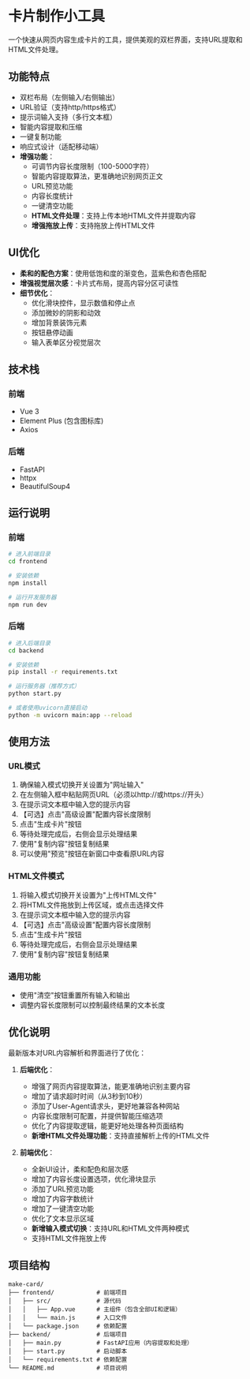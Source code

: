 # 卡片制作小工具

一个快速从网页内容生成卡片的工具，提供美观的双栏界面，支持URL提取和HTML文件处理。

## 功能特点

- 双栏布局（左侧输入/右侧输出）
- URL验证（支持http/https格式）
- 提示词输入支持（多行文本框）
- 智能内容提取和压缩
- 一键复制功能
- 响应式设计（适配移动端）
- **增强功能**：
  - 可调节内容长度限制（100-5000字符）
  - 智能内容提取算法，更准确地识别网页正文
  - URL预览功能
  - 内容长度统计
  - 一键清空功能
  - **HTML文件处理**：支持上传本地HTML文件并提取内容
  - **增强拖放上传**：支持拖放上传HTML文件

## UI优化

- **柔和的配色方案**：使用低饱和度的渐变色，蓝紫色和杏色搭配
- **增强视觉层次感**：卡片式布局，提高内容分区可读性
- **细节优化**：
  - 优化滑块控件，显示数值和停止点
  - 添加微妙的阴影和动效
  - 增加背景装饰元素
  - 按钮悬停动画
  - 输入表单区分视觉层次

## 技术栈

### 前端
- Vue 3
- Element Plus (包含图标库)
- Axios

### 后端
- FastAPI
- httpx
- BeautifulSoup4

## 运行说明

### 前端

```bash
# 进入前端目录
cd frontend

# 安装依赖
npm install

# 运行开发服务器
npm run dev
```

### 后端

```bash
# 进入后端目录
cd backend

# 安装依赖
pip install -r requirements.txt

# 运行服务器（推荐方式）
python start.py

# 或者使用uvicorn直接启动
python -m uvicorn main:app --reload
```

## 使用方法

### URL模式
1. 确保输入模式切换开关设置为"网址输入"
2. 在左侧输入框中粘贴网页URL（必须以http://或https://开头）
3. 在提示词文本框中输入您的提示内容
4. 【可选】点击"高级设置"配置内容长度限制
5. 点击"生成卡片"按钮
6. 等待处理完成后，右侧会显示处理结果
7. 使用"复制内容"按钮复制结果
8. 可以使用"预览"按钮在新窗口中查看原URL内容

### HTML文件模式
1. 将输入模式切换开关设置为"上传HTML文件"
2. 将HTML文件拖放到上传区域，或点击选择文件
3. 在提示词文本框中输入您的提示内容
4. 【可选】点击"高级设置"配置内容长度限制
5. 点击"生成卡片"按钮
6. 等待处理完成后，右侧会显示处理结果
7. 使用"复制内容"按钮复制结果

### 通用功能
- 使用"清空"按钮重置所有输入和输出
- 调整内容长度限制可以控制最终结果的文本长度

## 优化说明

最新版本对URL内容解析和界面进行了优化：

1. **后端优化**：
   - 增强了网页内容提取算法，能更准确地识别主要内容
   - 增加了请求超时时间（从3秒到10秒）
   - 添加了User-Agent请求头，更好地兼容各种网站
   - 内容长度限制可配置，并提供智能压缩选项
   - 优化了内容提取逻辑，能更好地处理各种页面结构
   - **新增HTML文件处理功能**：支持直接解析上传的HTML文件

2. **前端优化**：
   - 全新UI设计，柔和配色和层次感
   - 增加了内容长度设置选项，优化滑块显示
   - 添加了URL预览功能
   - 增加了内容字数统计
   - 增加了一键清空功能
   - 优化了文本显示区域
   - **新增输入模式切换**：支持URL和HTML文件两种模式
   - 支持HTML文件拖放上传

## 项目结构

```
make-card/
├── frontend/            # 前端项目
│   ├── src/             # 源代码
│   │   ├── App.vue      # 主组件（包含全部UI和逻辑）
│   │   └── main.js      # 入口文件
│   └── package.json     # 依赖配置
├── backend/             # 后端项目
│   ├── main.py          # FastAPI应用（内容提取和处理）
│   ├── start.py         # 启动脚本
│   └── requirements.txt # 依赖配置
└── README.md            # 项目说明
``` 